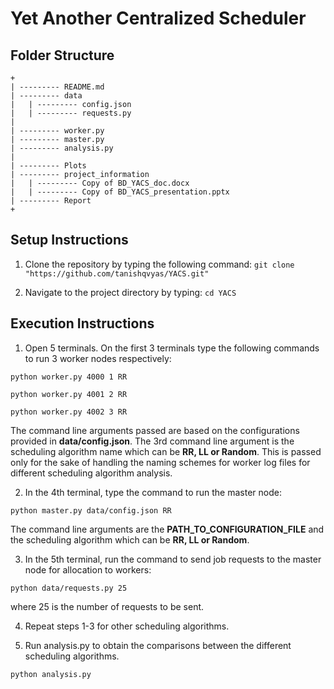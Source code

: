 # Yet Another Centralized Scheduler



## Folder Structure
```
+
| --------- README.md
| --------- data
|	| --------- config.json
|	| --------- requests.py
| 
| --------- worker.py
| --------- master.py
| --------- analysis.py
|
| --------- Plots
| --------- project_information
|	| --------- Copy of BD_YACS_doc.docx
|	| --------- Copy of BD_YACS_presentation.pptx
| --------- Report
+
```

## Setup Instructions
1. Clone the repository by typing the following command:
``` git clone "https://github.com/tanishqvyas/YACS.git" ```

2. Navigate to the project directory by typing:
``` cd YACS ```

## Execution Instructions
1. Open 5 terminals. On the first 3 terminals type the following commands to run 3 worker nodes respectively:
``` 
python worker.py 4000 1 RR 
```

```
python worker.py 4001 2 RR 
```

```
python worker.py 4002 3 RR 
```

The command line arguments passed are based on the configurations provided in **data/config.json**.
The 3rd command line argument is the scheduling algorithm name which can be **RR, LL or Random**.
This is passed only for the sake of handling the naming schemes for worker log files for different scheduling algorithm analysis.


2. In the 4th terminal, type the command to run the master node:

```
python master.py data/config.json RR 
```
The command line arguments are the **PATH_TO_CONFIGURATION_FILE** and the scheduling algorithm which can be **RR, LL or Random**.


3. In the 5th terminal, run the command to send job requests to the master node for allocation to workers:
``` 
python data/requests.py 25 
```
where 25 is the number of requests to be sent.


4. Repeat steps 1-3 for other scheduling algorithms.


5. Run analysis.py to obtain the comparisons between the different scheduling algorithms.

```
python analysis.py 
```

